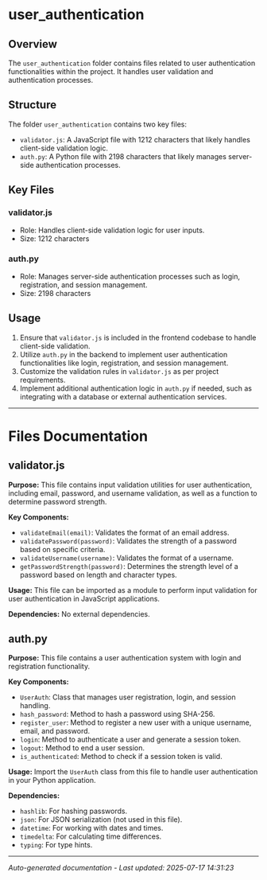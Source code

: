 # user_authentication

## Overview
The `user_authentication` folder contains files related to user authentication functionalities within the project. It handles user validation and authentication processes.

## Structure
The folder `user_authentication` contains two key files:
- `validator.js`: A JavaScript file with 1212 characters that likely handles client-side validation logic.
- `auth.py`: A Python file with 2198 characters that likely manages server-side authentication processes.

## Key Files
### validator.js
- Role: Handles client-side validation logic for user inputs.
- Size: 1212 characters

### auth.py
- Role: Manages server-side authentication processes such as login, registration, and session management.
- Size: 2198 characters

## Usage
1. Ensure that `validator.js` is included in the frontend codebase to handle client-side validation.
2. Utilize `auth.py` in the backend to implement user authentication functionalities like login, registration, and session management.
3. Customize the validation rules in `validator.js` as per project requirements.
4. Implement additional authentication logic in `auth.py` if needed, such as integrating with a database or external authentication services.

---

# Files Documentation

## validator.js

**Purpose:** This file contains input validation utilities for user authentication, including email, password, and username validation, as well as a function to determine password strength.

**Key Components:**
- `validateEmail(email)`: Validates the format of an email address.
- `validatePassword(password)`: Validates the strength of a password based on specific criteria.
- `validateUsername(username)`: Validates the format of a username.
- `getPasswordStrength(password)`: Determines the strength level of a password based on length and character types.

**Usage:** This file can be imported as a module to perform input validation for user authentication in JavaScript applications.

**Dependencies:** No external dependencies.

## auth.py

**Purpose:** This file contains a user authentication system with login and registration functionality.

**Key Components:**
- `UserAuth`: Class that manages user registration, login, and session handling.
- `hash_password`: Method to hash a password using SHA-256.
- `register_user`: Method to register a new user with a unique username, email, and password.
- `login`: Method to authenticate a user and generate a session token.
- `logout`: Method to end a user session.
- `is_authenticated`: Method to check if a session token is valid.

**Usage:** Import the `UserAuth` class from this file to handle user authentication in your Python application.

**Dependencies:** 
- `hashlib`: For hashing passwords.
- `json`: For JSON serialization (not used in this file).
- `datetime`: For working with dates and times.
- `timedelta`: For calculating time differences.
- `typing`: For type hints.

---
*Auto-generated documentation - Last updated: 2025-07-17 14:31:23*
